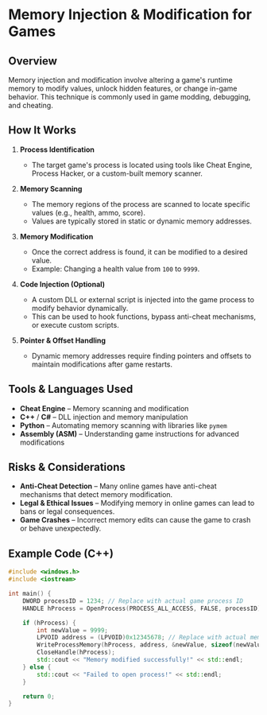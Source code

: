 # Memory Injection & Modification for Games

## Overview
Memory injection and modification involve altering a game's runtime memory to modify values, unlock hidden features, or change in-game behavior. This technique is commonly used in game modding, debugging, and cheating.

## How It Works
1. **Process Identification**  
   - The target game's process is located using tools like Cheat Engine, Process Hacker, or a custom-built memory scanner.

2. **Memory Scanning**  
   - The memory regions of the process are scanned to locate specific values (e.g., health, ammo, score).
   - Values are typically stored in static or dynamic memory addresses.

3. **Memory Modification**  
   - Once the correct address is found, it can be modified to a desired value.
   - Example: Changing a health value from `100` to `9999`.

4. **Code Injection (Optional)**  
   - A custom DLL or external script is injected into the game process to modify behavior dynamically.
   - This can be used to hook functions, bypass anti-cheat mechanisms, or execute custom scripts.

5. **Pointer & Offset Handling**  
   - Dynamic memory addresses require finding pointers and offsets to maintain modifications after game restarts.

## Tools & Languages Used
- **Cheat Engine** – Memory scanning and modification
- **C++** / **C#** – DLL injection and memory manipulation
- **Python** – Automating memory scanning with libraries like `pymem`
- **Assembly (ASM)** – Understanding game instructions for advanced modifications

## Risks & Considerations
- **Anti-Cheat Detection** – Many online games have anti-cheat mechanisms that detect memory modification.
- **Legal & Ethical Issues** – Modifying memory in online games can lead to bans or legal consequences.
- **Game Crashes** – Incorrect memory edits can cause the game to crash or behave unexpectedly.

## Example Code (C++)
```cpp
#include <windows.h>
#include <iostream>

int main() {
    DWORD processID = 1234; // Replace with actual game process ID
    HANDLE hProcess = OpenProcess(PROCESS_ALL_ACCESS, FALSE, processID);

    if (hProcess) {
        int newValue = 9999;
        LPVOID address = (LPVOID)0x12345678; // Replace with actual memory address
        WriteProcessMemory(hProcess, address, &newValue, sizeof(newValue), NULL);
        CloseHandle(hProcess);
        std::cout << "Memory modified successfully!" << std::endl;
    } else {
        std::cout << "Failed to open process!" << std::endl;
    }

    return 0;
}
